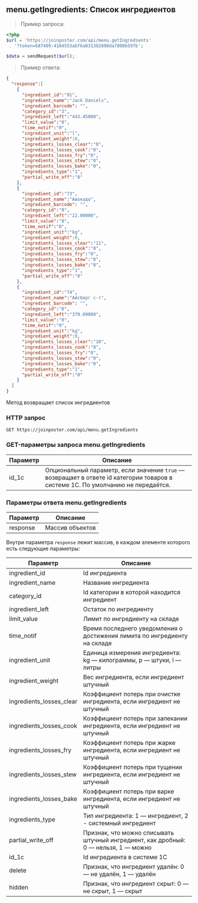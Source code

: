 ## menu.getIngredients: Список ингредиентов

> Пример запроса:

```php
<?php
$url = 'https://joinposter.com/api/menu.getIngredients'
 . '?token=687409:4164553abf6a031302898da7800b59fb';

$data = sendRequest($url);
```

> Пример ответа:

```json
{  
  "response":[  
    {  
      "ingredient_id":"91",
      "ingredient_name":"Jack Daniels",
      "ingredient_barcode": "",
      "category_id":"3",
      "ingredient_left":"443.45000",
      "limit_value":"0",
      "time_notif":"0",
      "ingredient_unit":"l",
      "ingredient_weight":0,
      "ingredients_losses_clear":"0",
      "ingredients_losses_cook":"0",
      "ingredients_losses_fry":"0",
      "ingredients_losses_stew":"0",
      "ingredients_losses_bake":"0",
      "ingredients_type":"1",
      "partial_write_off":"0"
    },
    {  
      "ingredient_id":"73",
      "ingredient_name":"Авокадо",
      "ingredient_barcode": "",
      "category_id":"0",
      "ingredient_left":"22.00000",
      "limit_value":"0",
      "time_notif":"0",
      "ingredient_unit":"kg",
      "ingredient_weight":0,
      "ingredients_losses_clear":"11",
      "ingredients_losses_cook":"0",
      "ingredients_losses_fry":"0",
      "ingredients_losses_stew":"0",
      "ingredients_losses_bake":"0",
      "ingredients_type":"1",
      "partial_write_off":"0"
    },
    {  
      "ingredient_id":"74",
      "ingredient_name":"Айсберг с-т",
      "ingredient_barcode": "",
      "category_id":"0",
      "ingredient_left":"379.09000",
      "limit_value":"0",
      "time_notif":"0",
      "ingredient_unit":"kg",
      "ingredient_weight":0,
      "ingredients_losses_clear":"10",
      "ingredients_losses_cook":"0",
      "ingredients_losses_fry":"0",
      "ingredients_losses_stew":"0",
      "ingredients_losses_bake":"0",
      "ingredients_type":"1",
      "partial_write_off":"0"
    }
  ]
}
```

Метод возвращает список ингредиентов

### HTTP запрос

`GET https://joinposter.com/api/menu.getIngredients`

### GET-параметры запроса menu.getIngredients

Параметр | Описание
-------- | --------
id_1c | Опциональный параметр, если значение `true` — возвращает в ответе id категории товаров в системе 1С. По умолчанию не передаётся.

### Параметры ответа menu.getIngredients

Параметр | Описание
-------- | --------
response | Массив объектов

Внутри параметра `response` лежит массив, в каждом элементе которого есть следующие параметры:

Параметр | Описание
-------- | --------
ingredient_id | Id ингредиента
ingredient_name | Название ингредиента
category_id | Id категории в которой находится ингредиент
ingredient_left | Остаток по ингредиенту
limit_value | Лимит по ингредиенту на складе
time_notif | Время последнего уведомления о достижения лимита по ингредиенту на складе
ingredient_unit | Единица измерения ингредиента: kg — килограммы, p — штуки, l — литры
ingredient_weight | Вес ингредиента, если ингредиент штучный
ingredients_losses_clear | Коэффициент потерь при очистке ингредиента, если ингредиент не штучный
ingredients_losses_cook | Коэффициент потерь при запекании ингредиента, если ингредиент не штучный
ingredients_losses_fry | Коэффициент потерь при жарке ингредиента, если ингредиент не штучный
ingredients_losses_stew | Коэффициент потерь при тущении ингредиента, если ингредиент не штучный
ingredients_losses_bake | Коэффициент потерь при варке ингредиента, если ингредиент не штучный
ingredients_type | Тип ингредиента: 1 — ингредиент, 2 - системный ингредиент
partial_write_off | Признак, что можно списывать штучный ингредиент, как дробный: 0 — нельзя, 1 — можно
id_1c | Id ингредиента в системе 1С
delete | Признак, что ингредиент удалён: 0 — не удалён, 1 — удалён
hidden | Признак, что ингредиент скрыт: 0 — не скрыт, 1 — скрыт
